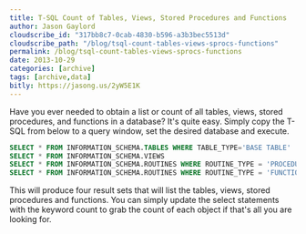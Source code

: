 ```yaml
---
title: T-SQL Count of Tables, Views, Stored Procedures and Functions
author: Jason Gaylord
cloudscribe_id: "317bb8c7-0cab-4830-b596-a3b3bec5513d"
cloudscribe_path: "/blog/tsql-count-tables-views-sprocs-functions"
permalink: /blog/tsql-count-tables-views-sprocs-functions
date: 2013-10-29
categories: [archive]
tags: [archive,data]
bitly: https://jasong.us/2yW5E1K
---
```


Have you ever needed to obtain a list or count of all tables, views, stored procedures, and functions in a database? It's quite easy. Simply copy the T-SQL from below to a query window, set the desired database and execute.

```sql
SELECT * FROM INFORMATION_SCHEMA.TABLES WHERE TABLE_TYPE='BASE TABLE'
SELECT * FROM INFORMATION_SCHEMA.VIEWS
SELECT * FROM INFORMATION_SCHEMA.ROUTINES WHERE ROUTINE_TYPE = 'PROCEDURE'
SELECT * FROM INFORMATION_SCHEMA.ROUTINES WHERE ROUTINE_TYPE = 'FUNCTION'
```

This will produce four result sets that will list the tables, views, stored procedures and functions. You can simply update the select statements with the keyword count to grab the count of each object if that's all you are looking for.